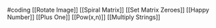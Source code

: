 #coding 
[[Rotate Image]]
[[Spiral Matrix]]
[[Set Matrix Zeroes]]
[[Happy Number]]
[[Plus One]]
[[Pow(x,n)]]
[[Multiply Strings]]
